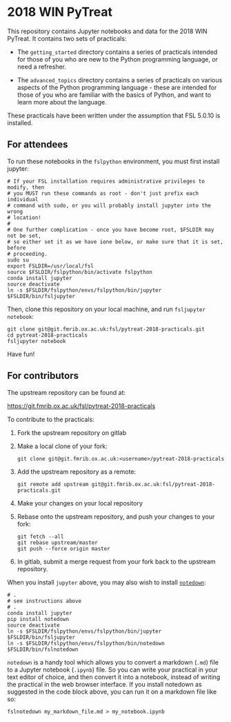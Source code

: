 # 2018 WIN PyTreat


This repository contains Jupyter notebooks and data for the 2018 WIN PyTreat.
It contains two sets of practicals:

- The `getting_started` directory contains a series of practicals intended
  for those of you who are new to the Python programming language, or need
  a refresher.

- The `advanced_topics` directory contains a series of practicals on various
  aspects of the Python programming language - these are intended for those
  of you who are familiar with the basics of Python, and want to learn more
  about the language.


These practicals have been written under the assumption that FSL 5.0.10 is
installed.


## For attendees


To run these notebooks in the `fslpython` environment, you must first install
jupyter:


```
# If your FSL installation requires administrative privileges to modify, then
# you MUST run these commands as root - don't just prefix each individual
# command with sudo, or you will probably install jupyter into the wrong
# location!
#
# One further complication - once you have become root, $FSLDIR may not be set,
# so either set it as we have ione below, or make sure that it is set, before
# proceeding.
sudo su
export FSLDIR=/usr/local/fsl
source $FSLDIR/fslpython/bin/activate fslpython
conda install jupyter
source deactivate
ln -s $FSLDIR/fslpython/envs/fslpython/bin/jupyter $FSLDIR/bin/fsljupyter
```


Then, clone this repository on your local machine, and run
`fsljupyter notebook`:


```
git clone git@git.fmrib.ox.ac.uk:fsl/pytreat-2018-practicals.git
cd pytreat-2018-practicals
fsljupyter notebook
```


Have fun!


## For contributors


The upstream repository can be found at:

https://git.fmrib.ox.ac.uk/fsl/pytreat-2018-practicals


To contribute to the practicals:

1. Fork the upstream repository on gitlab

2. Make a local clone of your fork:

    ```
    git clone git@git.fmrib.ox.ac.uk:<username>/pytreat-2018-practicals
    ```

3. Add the upstream repository as a remote:

    ```
    git remote add upstream git@git.fmrib.ox.ac.uk:fsl/pytreat-2018-practicals.git
    ```

4. Make your changes on your local repository

5. Rebase onto the upstream repository, and push your changes to your fork:

    ```
    git fetch --all
    git rebase upstream/master
    git push --force origin master
    ```

6. In gitlab, submit a merge request from your fork back to the upstream
   repository.


When you install `jupyter` above, you may also wish to install
[`notedown`](https://github.com/aaren/notedown):

```
# .
# see instructions above
# .
conda install jupyter
pip install notedown
source deactivate
ln -s $FSLDIR/fslpython/envs/fslpython/bin/jupyter  $FSLDIR/bin/fsljupyter
ln -s $FSLDIR/fslpython/envs/fslpython/bin/notedown $FSLDIR/bin/fslnotedown
```

`notedown` is a handy tool which allows you to convert a markdown (`.md`) file
to a Jupyter notebook (`.ipynb`) file. So you can write your practical in your
text editor of choice, and then convert it into a notebook, instead of writing
the practical in the web browser interface. If you install notedown as
suggested in the code block above, you can run it on a markdown file like so:


```
fslnotedown my_markdown_file.md > my_notebook.ipynb
```
